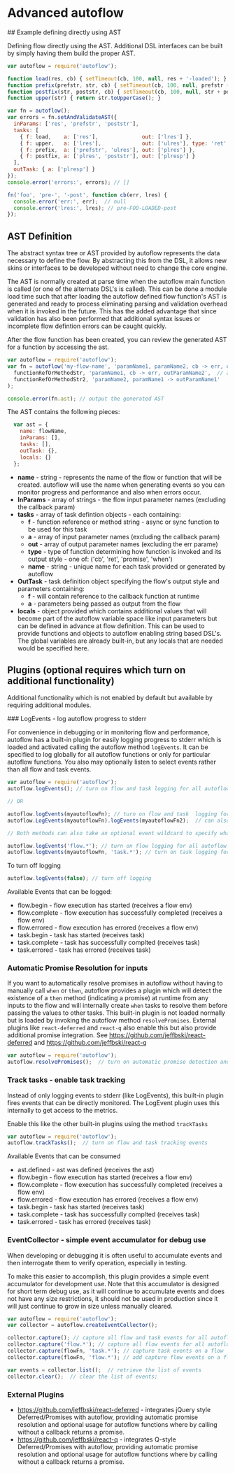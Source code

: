 # Advanced autoflow

<A Name="directAST"/>
## Example defining directly using AST

Defining flow directly using the AST. Additional DSL interfaces can be built by simply having them build the proper AST.


```javascript
var autoflow = require('autoflow');

function load(res, cb) { setTimeout(cb, 100, null, res + '-loaded'); }
function prefix(prefstr, str, cb) { setTimeout(cb, 100, null, prefstr + str); }
function postfix(str, poststr, cb) { setTimeout(cb, 100, null, str + poststr); }
function upper(str) { return str.toUpperCase(); }

var fn = autoflow();
var errors = fn.setAndValidateAST({
  inParams: ['res', 'prefstr', 'poststr'],
  tasks: [
    { f: load,    a: ['res'],              out: ['lres'] },
    { f: upper,   a: ['lres'],             out: ['ulres'], type: 'ret'  },
    { f: prefix,  a: ['prefstr', 'ulres'], out: ['plres'] },
    { f: postfix, a: ['plres', 'poststr'], out: ['plresp'] }
  ],
  outTask: { a: ['plresp'] }
});
console.error('errors:', errors); // []

fn('foo', 'pre-', '-post', function cb(err, lres) {
  console.error('err:', err);  // null
  console.error('lres:', lres); // pre-FOO-LOADED-post
});
```


## AST Definition

The abstract syntax tree or AST provided by autoflow represents the data necessary to define the flow. By abstracting this from the DSL, it allows new skins or interfaces to be developed without need to change the core engine.

The AST is normally created at parse time when the autoflow main function is called (or one of the alternate DSL's is called). This can be done a module load time such that after loading the autoflow defined flow function's AST is generated and ready to process eliminating parsing and validation overhead when it is invoked in the future. This has the added advantage that since validation has also been performed that additional syntax issues or incomplete flow defintion errors can be caught quickly.

After the flow function has been created, you can review the generated AST for a function by accessing the ast.

```javascript
var autoflow = require('autoflow');
var fn = autoflow('my-flow-name', 'paramName1, paramName2, cb -> err, outParamName1, outParamName2',
  functionRefOrMethodStr, 'paramName1, cb -> err, outParamName2',  // async cb task
  functionRefOrMethodStr2, 'paramName2, paramName1 -> outParamName1'   // sync task
);

console.error(fn.ast); // output the generated AST
```

The AST contains the following pieces:

```javascript
  var ast = {
    name: flowName,
    inParams: [],
    tasks: [],
    outTask: {},
    locals: {}
  };
```
 - **name** - string - represents the name of the flow or function that will be created. autoflow will use the name when generating events so you can monitor progress and performance and also when errors occur.
 - **InParams** - array of strings - the flow input parameter names (excluding the callback param)
 - **tasks** - array of task defintion objects - each containing:
   - **f** - function reference or method string - async or sync function to be used for this task
   - **a** - array of input parameter names (excluding the callback param)
   - **out** - array of output parameter names (excluding the err parame)
   - **type** - type of function determining how function is invoked and its output style - one of: ('cb', 'ret', 'promise', 'when')
   - **name** - string - unique name for each task provided or generated by autoflow
 - **OutTask** - task definition object specifying the flow's output style and parameters containing:
   - **f** - will contain reference to the callback function at runtime
   - **a** - parameters being passed as output from the flow
 - **locals** - object provided which contains additional values that will become part of the autoflow variable space like input parameters but can be defined in advance at flow definition. This can be used to provide functions and objects to autoflow enabling string based DSL's. The global variables are already built-in, but any locals that are needed would be specified here.


## Plugins (optional requires which turn on additional functionality)

Additional functionality which is not enabled by default but available by requiring additional modules.


<a name="LogEvents"/>
### LogEvents - log autoflow progress to stderr

For convenience in debugging or in monitoring flow and performance, autoflow has a built-in plugin for easily logging progress to stderr which is loaded and activated calling the autoflow method `logEvents`. It can be specified to log globally for all autoflow functions or only for particular autoflow functions. You also may optionally listen to select events rather than all flow and task events.

```Javascript
var autoflow = require('autoflow');
autoflow.logEvents(); // turn on flow and task logging for all autoflow functions

// OR

autoflow.logEvents(myautoflowFn); // turn on flow and task  logging for a specific function, repeat as needed
autoflow.LogEvents(myautoflowFn).logEvents(myautoflowFn2);  // can also chain

// Both methods can also take an optional event wildcard to specify what you want to listen to

autoflow.logEvents('flow.*'); // turn on flow logging for all autoflow functions
autoflow.logEvents(myautoflowFn, 'task.*'); // turn on task logging for myautoflowFn
```

To turn off logging

```javascript
autoflow.logEvents(false); // turn off logging
```



Available Events that can be logged:

 - flow.begin - flow execution has started (receives a flow env)
 - flow.complete - flow execution has successfully completed (receives a flow env)
 - flow.errored - flow execution has errored (receives a flow env)
 - task.begin - task has started (receives task)
 - task.complete - task has successfully complted (receives task)
 - task.errored - task has errored (receives task)

### Automatic Promise Resolution for inputs

If you want to automatically resolve promises in autoflow without having to manually call `when` or `then`, autoflow provides a plugin which will detect the existence of a `then` method (indicating a promise) at runtime from any inputs to the flow and will internally create `when` tasks to resolve them before passing the values to other tasks. This built-in plugin is not loaded normally but is loaded by invoking the autoflow method `resolvePromises`. External plugins like `react-deferred` and `react-q` also enable this but also provide additional promise integration. See https://github.com/jeffbski/react-deferred and https://github.com/jeffbski/react-q

```Javascript
var autoflow = require('autoflow');
autoflow.resolvePromises();  // turn on automatic promise detection and resolution
```

### Track tasks - enable task tracking

Instead of only logging events to stderr (like LogEvents), this built-in plugin fires events that can be directly monitored. The LogEvent plugin uses this internally to get access to the metrics.

Enable this like the other built-in plugins using the method `trackTasks`

```javascript
var autoflow = require('autoflow');
autoflow.trackTasks();  // turn on flow and task tracking events
```

Available Events that can be consumed

 - ast.defined - ast was defined (receives the ast)
 - flow.begin - flow execution has started (receives a flow env)
 - flow.complete - flow execution has successfully completed (receives a flow env)
 - flow.errored - flow execution has errored (receives a flow env)
 - task.begin - task has started (receives task)
 - task.complete - task has successfully complted (receives task)
 - task.errored - task has errored (receives task)


### EventCollector - simple event accumulator for debug use

When developing or debugging it is often useful to accumulate events and then interrogate them to verify operation, especially in testing.

To make this easier to accomplish, this plugin provides a simple event accumulator for development use. Note that this accumulator is designed for short term debug use, as it will continue to accumulate events and does not have any size restrictions, it should not be used in production since it will just continue to grow in size unless manually cleared.

```javascript
var autoflow = require('autoflow');
var collector = autoflow.createEventCollector();

collector.capture(); // capture all flow and task events for all autoflow flows
collector.capture('flow.*'); // capture all flow events for all autoflow flows
collector.capture(flowFn, 'task.*'); // capture task events on a flow
collector.capture(flowFn, 'flow.*'); // add capture flow events on a flow

var events = collector.list();  // retrieve the list of events
collector.clear();  // clear the list of events;
```

### External Plugins

 - https://github.com/jeffbski/react-deferred - integrates jQuery style Deferred/Promises with autoflow, providing automatic promise resolution and optional usage for autoflow functions where by calling without a callback returns a promise.
 - https://github.com/jeffbski/react-q - integrates Q-style Deferred/Promises with autoflow, providing automatic promise resolution and optional usage for autoflow functions where by calling without a callback returns a promise.
